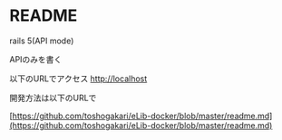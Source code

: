 # README

rails 5(API mode)

APIのみを書く

以下のURLでアクセス
[http://localhost](http://localhost)

開発方法は以下のURLで

[https://github.com/toshogakari/eLib-docker/blob/master/readme.md](https://github.com/toshogakari/eLib-docker/blob/master/readme.md)

